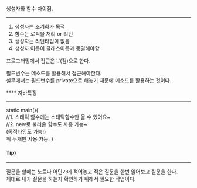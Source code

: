 생성자와 함수 차이점.

---

1. 생성자는 초기화가 목적
2. 함수는 로직을 처리 or 리턴
3. 생성자는 리턴타입이 없음
4. 생성자 이름이 클래스이름과 동일해야함

프로그래밍에서 접근은 '.'(점)으로 한다.

필드변수는 메소드를 활용해서 접근해야한다.  
실무에서는 필드변수를 private으로 해놓기 때문에 메소드를 활용하는 것이다.

\*\*\*\* 자바특징

---

static main(){  
//1. 스태틱 함수에는 스태틱함수만 올 수 있어요~  
//2. new로 불러온 함수도 사용 가능~  
(동적타입도 가능!)  
위 두개만 사용 가능.
}

#### Tip)

---

질문을 할때는 노트나 어딘가에 적어놓고 적은 질문을 한번 읽어보고 질문을 한다.  
제대로 내가 질문을 하는지 확인하기 위해서 필요한 작업이다.
